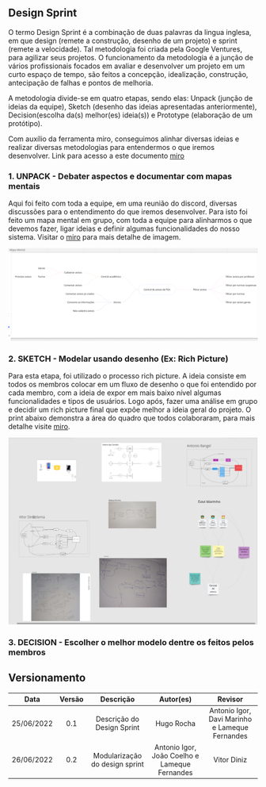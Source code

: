 ## Design Sprint

O termo Design Sprint é a combinação de duas palavras da lingua inglesa, em que design (remete a construção, desenho de um projeto) e sprint (remete a velocidade). Tal metodologia foi criada pela Google Ventures, para agilizar seus projetos. O funcionamento da metodologia é a junção de vários profissionais focados em avaliar e desenvolver um projeto em um curto espaço de tempo, são feitos a concepção, idealização, construção, antecipação de falhas e pontos de melhoria.

A metodologia divide-se em quatro etapas, sendo elas: Unpack (junção de ideias da equipe), Sketch (desenho das ideias apresentadas anteriormente), Decision(escolha da(s) melhor(es) ideia(s)) e Prototype (elaboração de um protótipo).

Com auxílio da ferramenta miro, conseguimos alinhar diversas ideias e realizar diversas metodologias para entendermos o que iremos desenvolver. Link para acesso a este documento [miro](https://miro.com/app/board/uXjVOrXcOYI=/?share_link_id=260970383105)

### 1. UNPACK - Debater aspectos e documentar com mapas mentais

Aqui foi feito com toda a equipe, em uma reunião do discord, diversas discussões para o entendimento do que iremos desenvolver. Para isto foi feito um mapa mental em grupo, com toda a equipe para alinharmos o que devemos fazer, ligar ideias e definir algumas funcionalidades do nosso sistema. Visitar o [miro](https://miro.com/app/board/uXjVOrXcOYI=/?share_link_id=260970383105) para mais detalhe de imagem.

![Mapa Mental](../../assets/img/mapa_mental.png)

### 2. SKETCH - Modelar usando desenho (Ex: Rich Picture)

Para esta etapa, foi utilizado o processo rich picture. A ideia consiste em todos os membros colocar em um fluxo de desenho o que foi entendido por cada membro, com a ideia de expor em mais baixo nível algumas funcionalidades e tipos de usuários. Logo após, fazer uma análise em grupo e decidir um rich picture final que expõe melhor a ideia geral do projeto. O print abaixo demonstra a área do quadro que todos colaboraram, para mais detalhe visite [miro](https://miro.com/app/board/uXjVOrXcOYI=/?share_link_id=260970383105).

![Rich Picture](../../assets/img/rich_picture.png)

### 3. DECISION - Escolher o melhor modelo dentre os feitos pelos membros

## Versionamento

| Data       | Versão |  Descrição         | Autor(es)                | Revisor         |
|:----------:|:------:| :-----------------:| :-----------------------------------------------------------------: | :-------------: |
| 25/06/2022 | 0.1   | Descrição do Design Sprint  | Hugo Rocha | Antonio Igor, Davi Marinho e Lameque Fernandes   |
| 26/06/2022 | 0.2    | Modularização do design sprint | Antonio Igor, João Coelho e Lameque Fernandes | Vitor Diniz |